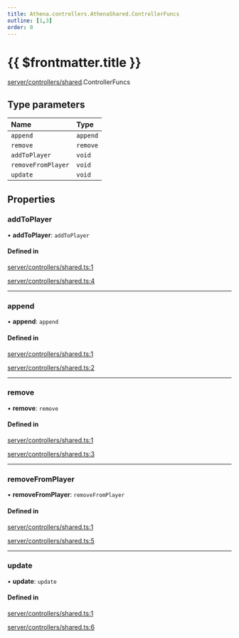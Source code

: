 ```yaml
---
title: Athena.controllers.AthenaShared.ControllerFuncs
outline: [1,3]
order: 0
---
```


# {{ $frontmatter.title }}


[server/controllers/shared](../modules/server_controllers_shared.md).ControllerFuncs

## Type parameters

| Name | Type |
| :------ | :------ |
| `append` | `append` |
| `remove` | `remove` |
| `addToPlayer` | `void` |
| `removeFromPlayer` | `void` |
| `update` | `void` |

## Properties

### addToPlayer

• **addToPlayer**: `addToPlayer`

#### Defined in

[server/controllers/shared.ts:1](https://github.com/Stuyk/altv-athena/blob/8d130a5/src/core/server/controllers/shared.ts#L1)

[server/controllers/shared.ts:4](https://github.com/Stuyk/altv-athena/blob/8d130a5/src/core/server/controllers/shared.ts#L4)

___

### append

• **append**: `append`

#### Defined in

[server/controllers/shared.ts:1](https://github.com/Stuyk/altv-athena/blob/8d130a5/src/core/server/controllers/shared.ts#L1)

[server/controllers/shared.ts:2](https://github.com/Stuyk/altv-athena/blob/8d130a5/src/core/server/controllers/shared.ts#L2)

___

### remove

• **remove**: `remove`

#### Defined in

[server/controllers/shared.ts:1](https://github.com/Stuyk/altv-athena/blob/8d130a5/src/core/server/controllers/shared.ts#L1)

[server/controllers/shared.ts:3](https://github.com/Stuyk/altv-athena/blob/8d130a5/src/core/server/controllers/shared.ts#L3)

___

### removeFromPlayer

• **removeFromPlayer**: `removeFromPlayer`

#### Defined in

[server/controllers/shared.ts:1](https://github.com/Stuyk/altv-athena/blob/8d130a5/src/core/server/controllers/shared.ts#L1)

[server/controllers/shared.ts:5](https://github.com/Stuyk/altv-athena/blob/8d130a5/src/core/server/controllers/shared.ts#L5)

___

### update

• **update**: `update`

#### Defined in

[server/controllers/shared.ts:1](https://github.com/Stuyk/altv-athena/blob/8d130a5/src/core/server/controllers/shared.ts#L1)

[server/controllers/shared.ts:6](https://github.com/Stuyk/altv-athena/blob/8d130a5/src/core/server/controllers/shared.ts#L6)
